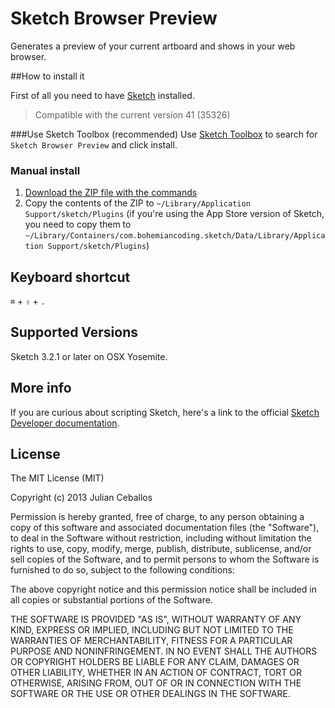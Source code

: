 # Sketch Browser Preview

Generates a preview of your current artboard and shows in your web browser.

##How to install it

First of all you need to have [Sketch](http://bohemiancoding.com/sketch/) installed.
>Compatible with the current version 41 (35326)


###Use Sketch Toolbox (recommended)
Use [Sketch Toolbox](http://sketchtoolbox.com/) to search for `Sketch Browser Preview` and click install.


### Manual install

1. [Download the ZIP file with the commands](https://github.com/FreakLab/sketch-browser-preview/zipball/master)
2. Copy the contents of the ZIP to `~/Library/Application Support/sketch/Plugins` (if you're using the App Store version of Sketch, you need to copy them to `~/Library/Containers/com.bohemiancoding.sketch/Data/Library/Application Support/sketch/Plugins`)


## Keyboard shortcut

`⌘` + `⇧` + `.`

## Supported Versions

Sketch 3.2.1 or later on OSX Yosemite.

## More info

If you are curious about scripting Sketch, here's a link to the official [Sketch Developer documentation](http://bohemiancoding.com/sketch/support/developer/).


## License

The MIT License (MIT)

Copyright (c) 2013 Julian Ceballos

Permission is hereby granted, free of charge, to any person obtaining a copy
of this software and associated documentation files (the "Software"), to deal
in the Software without restriction, including without limitation the rights
to use, copy, modify, merge, publish, distribute, sublicense, and/or sell
copies of the Software, and to permit persons to whom the Software is
furnished to do so, subject to the following conditions:

The above copyright notice and this permission notice shall be included in
all copies or substantial portions of the Software.

THE SOFTWARE IS PROVIDED "AS IS", WITHOUT WARRANTY OF ANY KIND, EXPRESS OR
IMPLIED, INCLUDING BUT NOT LIMITED TO THE WARRANTIES OF MERCHANTABILITY,
FITNESS FOR A PARTICULAR PURPOSE AND NONINFRINGEMENT. IN NO EVENT SHALL THE
AUTHORS OR COPYRIGHT HOLDERS BE LIABLE FOR ANY CLAIM, DAMAGES OR OTHER
LIABILITY, WHETHER IN AN ACTION OF CONTRACT, TORT OR OTHERWISE, ARISING FROM,
OUT OF OR IN CONNECTION WITH THE SOFTWARE OR THE USE OR OTHER DEALINGS IN
THE SOFTWARE.
